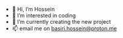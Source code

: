 - 👋 Hi, I’m Hossein
- 👀 I’m interested in coding
- 🌱 I’m currently creating the new project 
- 📫 email me on basiri.hossein@proton.me

<!---
MohammadHosseinBasiri/MohammadHosseinBasiri is a ✨ special ✨ repository because its `README.md` (this file) appears on your GitHub profile.
You can click the Preview link to take a look at your changes.
--->
